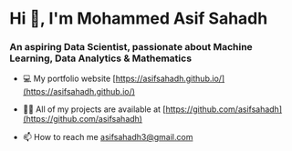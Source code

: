<h1>Hi 👋, I'm Mohammed Asif Sahadh</h1>
<h3>An aspiring Data Scientist, passionate about Machine Learning, Data Analytics & Mathematics</h3>

- 💻 My portfolio website [https://asifsahadh.github.io/](https://asifsahadh.github.io/)

- 👨‍💻 All of my projects are available at [https://github.com/asifsahadh](https://github.com/asifsahadh)

- 📫 How to reach me asifsahadh3@gmail.com
